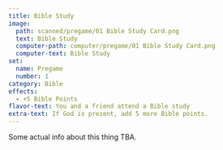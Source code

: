 ```yaml
---
title: Bible Study
image:
  path: scanned/pregame/01 Bible Study Card.png
  text: Bible Study
  computer-path: computer/pregame/01 Bible Study Card.png
  computer-text: Bible Study
set:
  name: Pregame
  number: 1
category: Bible
effects:
  - +5 Bible Points
flavor-text: You and a friend attend a Bible study
extra-text: If God is present, add 5 more Bible points.
---
```

Some actual info about this thing TBA.
